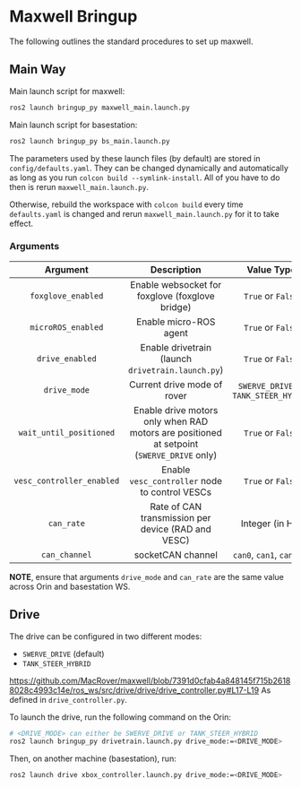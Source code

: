 # Maxwell Bringup
The following outlines the standard procedures to set up maxwell.
## Main Way
Main launch script for maxwell:
```bash
ros2 launch bringup_py maxwell_main.launch.py
```
Main launch script for basestation:
```bash
ros2 launch bringup_py bs_main.launch.py
```

The parameters used by these launch files (by default) are stored in `config/defaults.yaml`. They can be changed dynamically and automatically as long as you run `colcon build --symlink-install`. All of you have to do then is rerun `maxwell_main.launch.py`. 

Otherwise, rebuild the workspace with `colcon build` every time `defaults.yaml` is changed and rerun `maxwell_main.launch.py` for it to take effect.

### Arguments
| **Argument**              | **Description**   | **Value Type**   |
| :-----------------------: | :---------------: | :-----------------: |
| `foxglove_enabled`        | Enable websocket for foxglove (foxglove bridge) | `True` or `False` |
| `microROS_enabled`        | Enable micro-ROS agent | `True` or `False` |
| `drive_enabled`           | Enable drivetrain (launch `drivetrain.launch.py`)    | `True` or `False` |
| `drive_mode`              | Current drive mode of rover | `SWERVE_DRIVE` or `TANK_STEER_HYBRID` |
| `wait_until_positioned`   | Enable drive motors only when RAD motors are positioned at setpoint (`SWERVE_DRIVE` only) | `True` or `False` |
| `vesc_controller_enabled` | Enable `vesc_controller` node to control VESCs | `True` or `False` |
| `can_rate`                | Rate of CAN transmission per device (RAD and VESC) | Integer (in Hz) |
| `can_channel`             | socketCAN channel | `can0`, `can1`, `can2`, ... |

**NOTE**, ensure that arguments `drive_mode` and `can_rate` are the same value across Orin and basestation WS.

## Drive
The drive can be configured in two different modes:
- `SWERVE_DRIVE` (default)
- `TANK_STEER_HYBRID`

https://github.com/MacRover/maxwell/blob/7391d0cfab4a848145f715b26188028c4993c14e/ros_ws/src/drive/drive/drive_controller.py#L17-L19
As defined in `drive_controller.py`.

To launch the drive, run the following command on the Orin:
```bash
# <DRIVE_MODE> can either be SWERVE_DRIVE or TANK_STEER_HYBRID
ros2 launch bringup_py drivetrain.launch.py drive_mode:=<DRIVE_MODE>
```
Then, on another machine (basestation), run:
```bash
ros2 launch drive xbox_controller.launch.py drive_mode:=<DRIVE_MODE>
```
